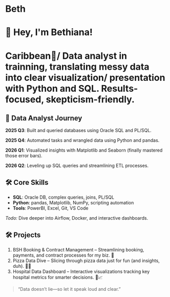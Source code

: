 # Beth
# 👋 Hey, I'm Bethiana!

# Caribbean👑/ Data analyst in trainning, translating messy data into clear visualization/ presentation with Python and SQL. Results-focused, skepticism-friendly.

## 🚀 Data Analyst Journey

**2025 Q3**: Built and queried databases using Oracle SQL and PL/SQL.

**2025 Q4**: Automated tasks and wrangled data using Python and pandas.

**2026 Q1**: Visualized insights with Matplotlib and Seaborn (finally mastered those error bars).

**2026 Q2**: Leveling up SQL queries and streamlining ETL processes.

## 🛠️ Core Skills

- **SQL**: Oracle DB, complex queries, joins, PL/SQL
- **Python**: pandas, Matplotlib, NumPy, scripting automation
- **Tools**: PowerBI, Excel, Git, VS Code

_Todo:_ Dive deeper into Airflow, Docker, and interactive dashboards.

## 🛠️ Projects
1. BSH Booking & Contract Management – Streamlining booking, payments, and contract processes for my biz. 🚀
2. Pizza Data Dive – Slicing through pizza data just for fun (and insights, duh). 🍕😎
3. Hospital Data Dashboard – Interactive visualizations tracking key hospital metrics for smarter decisions. 🏥📈

   
> “Data doesn’t lie—so let it speak loud and clear.”
